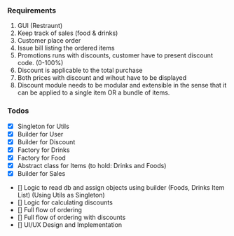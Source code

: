 ### Requirements
1. GUI (Restraunt)
2. Keep track of sales (food & drinks)
3. Customer place order
3. Issue bill listing the ordered items
4. Promotions runs with discounts, customer have to present discount code. (0-100%)
5. Discount is applicable to the total purchase
6. Both prices with discount and wihout have to be displayed
7. Discount module needs to be modular and extensible in the sense that it can be applied to a single item OR a bundle of items.


### Todos
- [x] Singleton for Utils 
- [x] Builder for User
- [x] Builder for Discount
- [x] Factory for Drinks
- [x] Factory for Food
- [x] Abstract class for Items (to hold: Drinks and Foods)
- [x] Builder for Sales
- [] Logic to read db and assign objects using builder (Foods, Drinks Item List) (Using Utils as Singleton)
- [] Logic for calculating discounts
- [] Full flow of ordering 
- [] Full flow of ordering with discounts
- [] UI/UX Design and Implementation